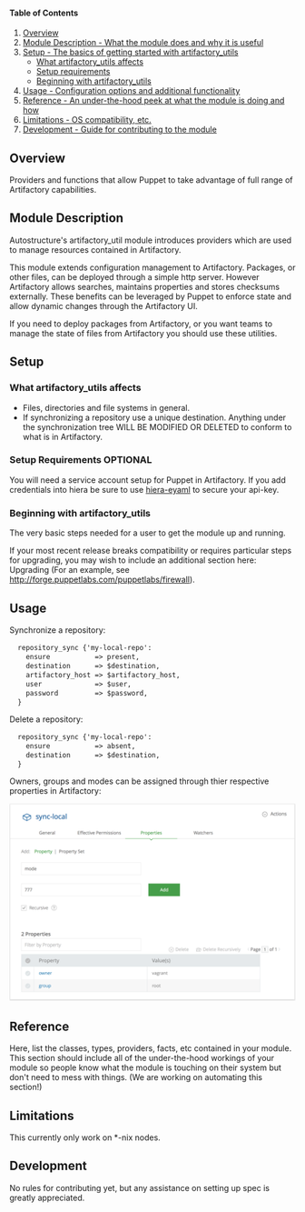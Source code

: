 #### Table of Contents

1. [Overview](#overview)
2. [Module Description - What the module does and why it is useful](#module-description)
3. [Setup - The basics of getting started with artifactory_utils](#setup)
    * [What artifactory_utils affects](#what-artifactory_utils-affects)
    * [Setup requirements](#setup-requirements)
    * [Beginning with artifactory_utils](#beginning-with-artifactory_utils)
4. [Usage - Configuration options and additional functionality](#usage)
5. [Reference - An under-the-hood peek at what the module is doing and how](#reference)
5. [Limitations - OS compatibility, etc.](#limitations)
6. [Development - Guide for contributing to the module](#development)

## Overview

Providers and functions that allow Puppet to take advantage of full range of Artifactory capabilities.

## Module Description

Autostructure's artifactory_util module introduces providers which are used to manage resources contained in Artifactory.

This module extends configuration management to Artifactory. Packages, or other files, can be deployed through a simple http server. However Artifactory allows searches, maintains properties and stores checksums externally. These benefits can be leveraged by Puppet to enforce state and allow dynamic changes through the Artifactory UI.

If you need to deploy packages from Artifactory, or you want teams to manage the state of files from Artifactory you should use these utilities.

## Setup

### What artifactory_utils affects

* Files, directories and file systems in general.
* If synchronizing a repository use a unique destination. Anything under the synchronization tree WILL BE MODIFIED OR DELETED to conform to what is in Artifactory.

### Setup Requirements **OPTIONAL**

You will need a service account setup for Puppet in Artifactory. If you add credentials into hiera be sure to use [hiera-eyaml](https://github.com/TomPoulton/hiera-eyaml) to secure your api-key.

### Beginning with artifactory_utils

The very basic steps needed for a user to get the module up and running.

If your most recent release breaks compatibility or requires particular steps for upgrading, you may wish to include an additional section here: Upgrading (For an example, see http://forge.puppetlabs.com/puppetlabs/firewall).

## Usage

Synchronize a repository:

~~~puppet
  repository_sync {'my-local-repo':
    ensure           => present,
    destination      => $destination,
    artifactory_host => $artifactory_host,
    user             => $user,
    password         => $password,
  }
~~~

Delete a repository:

~~~puppet
  repository_sync {'my-local-repo':
    ensure           => absent,
    destination      => $destination,
  }
~~~

Owners, groups and modes can be assigned through thier respective properties in Artifactory:

![alt text](https://raw.githubusercontent.com/autostructure/artifactory_utils/master/images/repository.png "Artifactory example")

## Reference

Here, list the classes, types, providers, facts, etc contained in your module. This section should include all of the under-the-hood workings of your module so people know what the module is touching on their system but don't need to mess with things. (We are working on automating this section!)

## Limitations

This currently only work on *-nix nodes.

## Development

No rules for contributing yet, but any assistance on setting up spec is greatly appreciated.